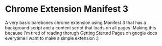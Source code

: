 ﻿# Chrome Extension Manifest 3

A very basic barebones chrome extension using Manifest 3 that has a background script and a content script that loads on all pages. Making this because I'm tired of reading thorugh Getting Started Pages on google docs everytime I want to make a simple extension :) 
